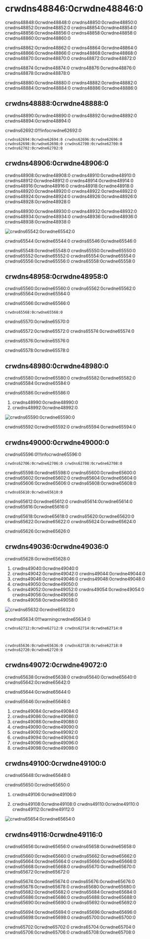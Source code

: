# crwdns48846:0crwdne48846:0

crwdns48848:0crwdne48848:0 crwdns48850:0crwdne48850:0 crwdns48852:0crwdne48852:0 crwdns48854:0crwdne48854:0 crwdns48856:0crwdne48856:0 crwdns48858:0crwdne48858:0 crwdns48860:0crwdne48860:0

crwdns48862:0crwdne48862:0 crwdns48864:0crwdne48864:0 crwdns48866:0crwdne48866:0 crwdns48868:0crwdne48868:0 crwdns48870:0crwdne48870:0 crwdns48872:0crwdne48872:0

crwdns48874:0crwdne48874:0 crwdns48876:0crwdne48876:0 crwdns48878:0crwdne48878:0

crwdns48880:0crwdne48880:0 crwdns48882:0crwdne48882:0 crwdns48884:0crwdne48884:0 crwdns48886:0crwdne48886:0

## crwdns48888:0crwdne48888:0

crwdns48890:0crwdne48890:0 crwdns48892:0crwdne48892:0 crwdns48894:0crwdne48894:0

crwdns62692:0!!!infocrwdne62692:0

    crwdns62694:0crwdne62694:0 crwdns62696:0crwdne62696:0 crwdns62698:0crwdne62698:0 crwdns62700:0crwdne62700:0 crwdns62702:0crwdne62702:0

## crwdns48906:0crwdne48906:0

crwdns48908:0crwdne48908:0 crwdns48910:0crwdne48910:0  crwdns48912:0crwdne48912:0 crwdns48914:0crwdne48914:0 crwdns48916:0crwdne48916:0 crwdns48918:0crwdne48918:0 crwdns48920:0crwdne48920:0 crwdns48922:0crwdne48922:0 crwdns48924:0crwdne48924:0 crwdns48926:0crwdne48926:0 crwdns48928:0crwdne48928:0

crwdns48930:0crwdne48930:0  crwdns48932:0crwdne48932:0 crwdns48934:0crwdne48934:0 crwdns48936:0crwdne48936:0 crwdns48938:0crwdne48938:0

![crwdns65542:0crwdne65542:0](crwdns65540:0crwdne65540:0)

crwdns65544:0crwdne65544:0 crwdns65546:0crwdne65546:0

crwdns65548:0crwdne65548:0 crwdns65550:0crwdne65550:0 crwdns65552:0crwdne65552:0 crwdns65554:0crwdne65554:0 crwdns65556:0crwdne65556:0 crwdns65558:0crwdne65558:0

## crwdns48958:0crwdne48958:0

crwdns65560:0crwdne65560:0 crwdns65562:0crwdne65562:0 crwdns65564:0crwdne65564:0

crwdns65566:0crwdne65566:0

`crwdns65568:0crwdne65568:0`

crwdns65570:0crwdne65570:0

crwdns65572:0crwdne65572:0 crwdns65574:0crwdne65574:0

crwdns65576:0crwdne65576:0

crwdns65578:0crwdne65578:0

## crwdns48980:0crwdne48980:0

crwdns65580:0crwdne65580:0  crwdns65582:0crwdne65582:0 crwdns65584:0crwdne65584:0

crwdns65586:0crwdne65586:0

1. crwdns48990:0crwdne48990:0
2. crwdns48992:0crwdne48992:0

![crwdns65590:0crwdne65590:0](crwdns65588:0crwdne65588:0)

crwdns65592:0crwdne65592:0 crwdns65594:0crwdne65594:0

## crwdns49000:0crwdne49000:0

crwdns65596:0!!!infocrwdne65596:0

    crwdns62706:0crwdne62706:0 crwdns62708:0crwdne62708:0

crwdns65598:0crwdne65598:0 crwdns65600:0crwdne65600:0 crwdns65602:0crwdne65602:0 crwdns65604:0crwdne65604:0 crwdns65606:0crwdne65606:0 crwdns65608:0crwdne65608:0

`crwdns65610:0crwdne65610:0`

crwdns65612:0crwdne65612:0 crwdns65614:0crwdne65614:0 crwdns65616:0crwdne65616:0

crwdns65618:0crwdne65618:0 crwdns65620:0crwdne65620:0 crwdns65622:0crwdne65622:0 crwdns65624:0crwdne65624:0

crwdns65626:0crwdne65626:0

## crwdns49036:0crwdne49036:0

crwdns65628:0crwdne65628:0

1. crwdns49040:0crwdne49040:0
2. crwdns49042:0crwdne49042:0 crwdns49044:0crwdne49044:0
3. crwdns49046:0crwdne49046:0 crwdns49048:0crwdne49048:0
4. crwdns49050:0crwdne49050:0
5. crwdns49052:0crwdne49052:0 crwdns49054:0crwdne49054:0 crwdns49056:0crwdne49056:0
6. crwdns49058:0crwdne49058:0

![crwdns65632:0crwdne65632:0](crwdns65630:0crwdne65630:0)

crwdns65634:0!!!warningcrwdne65634:0

    crwdns62712:0crwdne62712:0 crwdns62714:0crwdne62714:0
    
    
    
    crwdns65636:0crwdne65636:0 crwdns62718:0crwdne62718:0 crwdns62720:0crwdne62720:0

## crwdns49072:0crwdne49072:0

crwdns65638:0crwdne65638:0 crwdns65640:0crwdne65640:0 crwdns65642:0crwdne65642:0

crwdns65644:0crwdne65644:0

crwdns65646:0crwdne65646:0

1. crwdns49084:0crwdne49084:0
2. crwdns49086:0crwdne49086:0
3. crwdns49088:0crwdne49088:0
4. crwdns49090:0crwdne49090:0
5. crwdns49092:0crwdne49092:0
6. crwdns49094:0crwdne49094:0
7. crwdns49096:0crwdne49096:0
8. crwdns49098:0crwdne49098:0

## crwdns49100:0crwdne49100:0

crwdns65648:0crwdne65648:0

crwdns65650:0crwdne65650:0

1. crwdns49106:0crwdne49106:0

2. crwdns49108:0crwdne49108:0 crwdns49110:0crwdne49110:0 crwdns49112:0crwdne49112:0

![crwdns65654:0crwdne65654:0](crwdns65652:0crwdne65652:0)

## crwdns49116:0crwdne49116:0

crwdns65656:0crwdne65656:0 crwdns65658:0crwdne65658:0

crwdns65660:0crwdne65660:0 crwdns65662:0crwdne65662:0 crwdns65664:0crwdne65664:0 crwdns65666:0crwdne65666:0 crwdns65668:0crwdne65668:0 crwdns65670:0crwdne65670:0 crwdns65672:0crwdne65672:0

crwdns65674:0crwdne65674:0 crwdns65676:0crwdne65676:0 crwdns65678:0crwdne65678:0 crwdns65680:0crwdne65680:0 crwdns65682:0crwdne65682:0 crwdns65684:0crwdne65684:0 crwdns65686:0crwdne65686:0 crwdns65688:0crwdne65688:0 crwdns65690:0crwdne65690:0 crwdns65692:0crwdne65692:0

crwdns65694:0crwdne65694:0 crwdns65696:0crwdne65696:0 crwdns65698:0crwdne65698:0 crwdns65700:0crwdne65700:0

crwdns65702:0crwdne65702:0 crwdns65704:0crwdne65704:0 crwdns65706:0crwdne65706:0 crwdns65708:0crwdne65708:0
